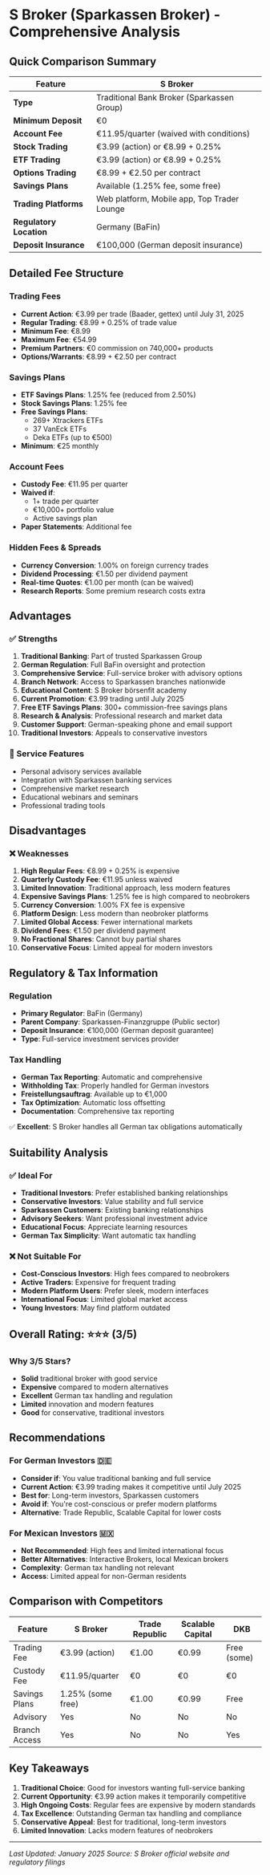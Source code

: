 # S Broker (Sparkassen Broker) - Comprehensive Analysis

## Quick Comparison Summary

| Feature | S Broker |
|---------|----------|
| **Type** | Traditional Bank Broker (Sparkassen Group) |
| **Minimum Deposit** | €0 |
| **Account Fee** | €11.95/quarter (waived with conditions) |
| **Stock Trading** | €3.99 (action) or €8.99 + 0.25% |
| **ETF Trading** | €3.99 (action) or €8.99 + 0.25% |
| **Options Trading** | €8.99 + €2.50 per contract |
| **Savings Plans** | Available (1.25% fee, some free) |
| **Trading Platforms** | Web platform, Mobile app, Top Trader Lounge |
| **Regulatory Location** | Germany (BaFin) |
| **Deposit Insurance** | €100,000 (German deposit insurance) |

## Detailed Fee Structure

### Trading Fees
- **Current Action**: €3.99 per trade (Baader, gettex) until July 31, 2025
- **Regular Trading**: €8.99 + 0.25% of trade value
- **Minimum Fee**: €8.99
- **Maximum Fee**: €54.99
- **Premium Partners**: €0 commission on 740,000+ products
- **Options/Warrants**: €8.99 + €2.50 per contract

### Savings Plans
- **ETF Savings Plans**: 1.25% fee (reduced from 2.50%)
- **Stock Savings Plans**: 1.25% fee
- **Free Savings Plans**: 
  - 269+ Xtrackers ETFs
  - 37 VanEck ETFs
  - Deka ETFs (up to €500)
- **Minimum**: €25 monthly

### Account Fees
- **Custody Fee**: €11.95 per quarter
- **Waived if**: 
  - 1+ trade per quarter
  - €10,000+ portfolio value
  - Active savings plan
- **Paper Statements**: Additional fee

### Hidden Fees & Spreads
- **Currency Conversion**: 1.00% on foreign currency trades
- **Dividend Processing**: €1.50 per dividend payment
- **Real-time Quotes**: €1.00 per month (can be waived)
- **Research Reports**: Some premium research costs extra

## Advantages

### ✅ Strengths
1. **Traditional Banking**: Part of trusted Sparkassen Group
2. **German Regulation**: Full BaFin oversight and protection
3. **Comprehensive Service**: Full-service broker with advisory options
4. **Branch Network**: Access to Sparkassen branches nationwide
5. **Educational Content**: S Broker börsenfit academy
6. **Current Promotion**: €3.99 trading until July 2025
7. **Free ETF Savings Plans**: 300+ commission-free savings plans
8. **Research & Analysis**: Professional research and market data
9. **Customer Support**: German-speaking phone and email support
10. **Traditional Investors**: Appeals to conservative investors

### 🔧 Service Features
- Personal advisory services available
- Integration with Sparkassen banking services
- Comprehensive market research
- Educational webinars and seminars
- Professional trading tools

## Disadvantages

### ❌ Weaknesses
1. **High Regular Fees**: €8.99 + 0.25% is expensive
2. **Quarterly Custody Fee**: €11.95 unless waived
3. **Limited Innovation**: Traditional approach, less modern features
4. **Expensive Savings Plans**: 1.25% fee is high compared to neobrokers
5. **Currency Conversion**: 1.00% FX fee is expensive
6. **Platform Design**: Less modern than neobroker platforms
7. **Limited Global Access**: Fewer international markets
8. **Dividend Fees**: €1.50 per dividend payment
9. **No Fractional Shares**: Cannot buy partial shares
10. **Conservative Focus**: Limited appeal for modern investors

## Regulatory & Tax Information

### Regulation
- **Primary Regulator**: BaFin (Germany)
- **Parent Company**: Sparkassen-Finanzgruppe (Public sector)
- **Deposit Insurance**: €100,000 (German deposit guarantee)
- **Type**: Full-service investment services provider

### Tax Handling
- **German Tax Reporting**: Automatic and comprehensive
- **Withholding Tax**: Properly handled for German investors
- **Freistellungsauftrag**: Available up to €1,000
- **Tax Optimization**: Automatic loss offsetting
- **Documentation**: Comprehensive tax reporting

✅ **Excellent**: S Broker handles all German tax obligations automatically

## Suitability Analysis

### ✅ Ideal For
- **Traditional Investors**: Prefer established banking relationships
- **Conservative Investors**: Value stability and full service
- **Sparkassen Customers**: Existing banking relationships
- **Advisory Seekers**: Want professional investment advice
- **Educational Focus**: Appreciate learning resources
- **German Tax Simplicity**: Want automatic tax handling

### ❌ Not Suitable For
- **Cost-Conscious Investors**: High fees compared to neobrokers
- **Active Traders**: Expensive for frequent trading
- **Modern Platform Users**: Prefer sleek, modern interfaces
- **International Focus**: Limited global market access
- **Young Investors**: May find platform outdated

## Overall Rating: ⭐⭐⭐ (3/5)

### Why 3/5 Stars?
- **Solid** traditional broker with good service
- **Expensive** compared to modern alternatives
- **Excellent** German tax handling and regulation
- **Limited** innovation and modern features
- **Good** for conservative, traditional investors

## Recommendations

### For German Investors 🇩🇪
- **Consider if**: You value traditional banking and full service
- **Current Action**: €3.99 trading makes it competitive until July 2025
- **Best for**: Long-term investors, Sparkassen customers
- **Avoid if**: You're cost-conscious or prefer modern platforms
- **Alternative**: Trade Republic, Scalable Capital for lower costs

### For Mexican Investors 🇲🇽
- **Not Recommended**: High fees and limited international focus
- **Better Alternatives**: Interactive Brokers, local Mexican brokers
- **Complexity**: German tax handling not relevant
- **Access**: Limited appeal for non-German residents

## Comparison with Competitors

| Feature | S Broker | Trade Republic | Scalable Capital | DKB |
|---------|----------|---------------|------------------|-----|
| Trading Fee | €3.99 (action) | €1.00 | €0.99 | Free (some) |
| Custody Fee | €11.95/quarter | €0 | €0 | €0 |
| Savings Plans | 1.25% (some free) | €1.00 | €0.99 | Free |
| Advisory | Yes | No | No | No |
| Branch Access | Yes | No | No | Yes |

## Key Takeaways
1. **Traditional Choice**: Good for investors wanting full-service banking
2. **Current Opportunity**: €3.99 action makes it temporarily competitive
3. **High Ongoing Costs**: Regular fees are expensive by modern standards
4. **Tax Excellence**: Outstanding German tax handling and compliance
5. **Conservative Appeal**: Best for traditional, long-term investors
6. **Limited Innovation**: Lacks modern features of neobrokers

---
*Last Updated: January 2025*
*Source: S Broker official website and regulatory filings*
